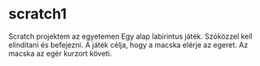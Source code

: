 # scratch1
Scratch projektem az egyetemen
Egy alap labirintus játék. Szóközzel kell elindítani és befejezni. A játék célja, hogy a macska elérje az egeret. Az macska az egér kurzort követi.
